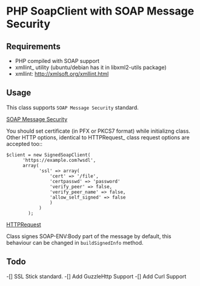 PHP SoapClient with SOAP Message Security
==================================

Requirements
------------

- PHP compiled with SOAP support
- xmllint_ utility (ubuntu/debian has it in libxml2-utils package)
- xmllint: http://xmlsoft.org/xmllint.html


Usage 
-----

This class supports `SOAP Message Security` standard.

[SOAP Message Security](!http://docs.oasis-open.org/wss/2004/01/oasis-200401-wss-soap-message-security-1.0.pdf)

You should set certificate (in PFX or PKCS7 format) while initializng class. Other
HTTP options, identical to HTTPRequest_ class request options are accepted too::


    $client = new SignedSoapClient(
          'https://example.com?wsdl',
          array(
                'ssl' => array(
                    'cert' => '/file',
                    'certpasswd' => 'password'
                    'verify_peer' => false,
                    'verify_peer_name' => false,
                    'allow_self_signed' => false
                    )
                )
            );

[HTTPRequest](!http://php.net/HTTPRequest)

Class signes SOAP-ENV:Body part of the message by default, this behaviour can be changed
in `buildSignedInfo` method.



Todo
-----
-[] SSL Stick standard.
-[] Add GuzzleHttp Support
-[] Add Curl Support

